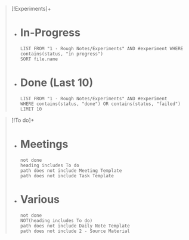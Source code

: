 >[!Experiments]+
> - # In-Progress
> 	  ```dataview
> 	  LIST FROM "1 - Rough Notes/Experiments" AND #experiment WHERE contains(status, "in progress")
> 	  SORT file.name
> 	  ```
> - # Done (Last 10)
>   ```dataview
>   LIST FROM "1 - Rough Notes/Experiments" AND #experiment 
>   WHERE contains(status, "done") OR contains(status, "failed")
>   LIMIT 10
> 	  ```

> [!To do]+
> - # Meetings
>   ```tasks
>   not done
>   heading includes To do
>   path does not include Meeting Template
>   path does not include Task Template
>   ```
>- # Various
> 	 ```tasks
> 	 not done
> 	 NOT(heading includes To do)
> 	 path does not include Daily Note Template
> 	 path does not include 2 - Source Material